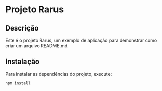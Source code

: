 # Projeto Rarus

## Descrição
Este é o projeto Rarus, um exemplo de aplicação para demonstrar como criar um arquivo README.md.

## Instalação
Para instalar as dependências do projeto, execute:
```bash
npm install